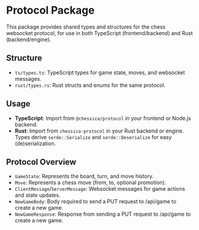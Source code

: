 # Protocol Package

This package provides shared types and structures for the chess websocket protocol, for use in both TypeScript (frontend/backend) and Rust (backend/engine).

## Structure

- `ts/types.ts`: TypeScript types for game state, moves, and websocket messages.
- `rust/types.rs`: Rust structs and enums for the same protocol.

## Usage

- **TypeScript**: Import from `@chessica/protocol` in your frontend or Node.js backend.
- **Rust**: Import from `chessica-protocol` in your Rust backend or engine. Types derive `serde::Serialize` and `serde::Deserialize` for easy (de)serialization.

## Protocol Overview

- `GameState`: Represents the board, turn, and move history.
- `Move`: Represents a chess move (from, to, optional promotion).
- `ClientMessage`/`ServerMessage`: Websocket messages for game actions and state updates.
- `NewGameBody`: Body required to send a PUT request to /api/game to create a new game.
- `NewGameResponse`: Response from sending a PUT request to /api/game to create a new game.

